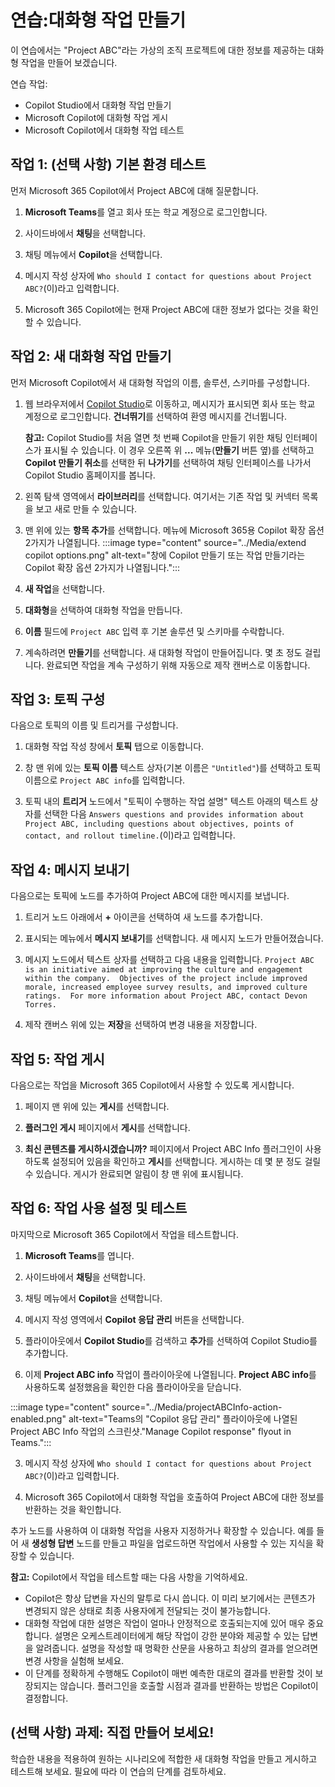 # 연습:대화형 작업 만들기

이 연습에서는 "Project ABC"라는 가상의 조직 프로젝트에 대한 정보를 제공하는 대화형 작업을 만들어 보겠습니다.

연습 작업:

- Copilot Studio에서 대화형 작업 만들기
- Microsoft Copilot에 대화형 작업 게시
- Microsoft Copilot에서 대화형 작업 테스트

## 작업 1: (선택 사항) 기본 환경 테스트

먼저 Microsoft 365 Copilot에서 Project ABC에 대해 질문합니다.

1. **Microsoft Teams**를 열고 회사 또는 학교 계정으로 로그인합니다.

1. 사이드바에서 **채팅**을 선택합니다.

1. 채팅 메뉴에서 **Copilot**을 선택합니다.

1. 메시지 작성 상자에 `Who should I contact for questions about Project ABC?`(이)라고 입력합니다. 

1. Microsoft 365 Copilot에는 현재 Project ABC에 대한 정보가 없다는 것을 확인할 수 있습니다.

## 작업 2: 새 대화형 작업 만들기

먼저 Microsoft Copilot에서 새 대화형 작업의 이름, 솔루션, 스키마를 구성합니다.

1. 웹 브라우저에서 [Copilot Studio](https://copilotstudio.microsoft.com)로 이동하고, 메시지가 표시되면 회사 또는 학교 계정으로 로그인합니다.  **건너뛰기**를 선택하여 환영 메시지를 건너뜁니다.

    **참고:** Copilot Studio를 처음 열면 첫 번째 Copilot을 만들기 위한 채팅 인터페이스가 표시될 수 있습니다. 이 경우 오른쪽 위 **...** 메뉴(**만들기** 버튼 옆)를 선택하고 **Copilot 만들기 취소**를 선택한 뒤 **나가기**를 선택하여 채팅 인터페이스를 나가서 Copilot Studio 홈페이지를 봅니다.
1. 왼쪽 탐색 영역에서 **라이브러리**를 선택합니다. 여기서는 기존 작업 및 커넥터 목록을 보고 새로 만들 수 있습니다.
1. 맨 위에 있는 **항목 추가**를 선택합니다.  메뉴에 Microsoft 365용 Copilot 확장 옵션 2가지가 나열됩니다.
:::image type="content" source="../Media/extend copilot options.png" alt-text="창에 Copilot 만들기 또는 작업 만들기라는 Copilot 확장 옵션 2가지가 나열됩니다.":::
1. **새 작업**을 선택합니다.

1. **대화형**을 선택하여 대화형 작업을 만듭니다.

1. **이름** 필드에 `Project ABC` 입력 후 기본 솔루션 및 스키마를 수락합니다.

1. 계속하려면 **만들기**를 선택합니다. 새 대화형 작업이 만들어집니다. 몇 초 정도 걸립니다. 완료되면 작업을 계속 구성하기 위해 자동으로 제작 캔버스로 이동합니다.

## 작업 3: 토픽 구성

다음으로 토픽의 이름 및 트리거를 구성합니다.

1. 대화형 작업 작성 창에서 **토픽** 탭으로 이동합니다.

1. 창 맨 위에 있는 **토픽 이름** 텍스트 상자(기본 이름은 `"Untitled"`)를 선택하고 토픽 이름으로 `Project ABC info`를 입력합니다.

1. 토픽 내의 **트리거** 노드에서 "토픽이 수행하는 작업 설명" 텍스트 아래의 텍스트 상자를 선택한 다음 `Answers questions and provides information about Project ABC, including questions about objectives, points of contact, and rollout timeline.`(이)라고 입력합니다.

## 작업 4: 메시지 보내기

다음으로는 토픽에 노드를 추가하여 Project ABC에 대한 메시지를 보냅니다.

1. 트리거 노드 아래에서 **+** 아이콘을 선택하여 새 노드를 추가합니다.

1. 표시되는 메뉴에서 **메시지 보내기**를 선택합니다.  새 메시지 노드가 만들어졌습니다.

1. 메시지 노드에서 텍스트 상자를 선택하고 다음 내용을 입력합니다. `Project ABC is an initiative aimed at improving the culture and engagement within the company.  Objectives of the project include improved morale, increased employee survey results, and improved culture ratings.  For more information about Project ABC, contact Devon Torres.` 

1. 제작 캔버스 위에 있는 **저장**을 선택하여 변경 내용을 저장합니다.

## 작업 5: 작업 게시

다음으로는 작업을 Microsoft 365 Copilot에서 사용할 수 있도록 게시합니다.

1. 페이지 맨 위에 있는 **게시**를 선택합니다.

1. **플러그인 게시** 페이지에서 **게시**를 선택합니다.

1. **최신 콘텐츠를 게시하시겠습니까?** 페이지에서 Project ABC Info 플러그인이 사용하도록 설정되어 있음을 확인하고 **게시**를 선택합니다.  게시하는 데 몇 분 정도 걸릴 수 있습니다.  게시가 완료되면 알림이 창 맨 위에 표시됩니다.

## 작업 6: 작업 사용 설정 및 테스트

마지막으로 Microsoft 365 Copilot에서 작업을 테스트합니다.

1. **Microsoft Teams**를 엽니다.

1. 사이드바에서 **채팅**을 선택합니다.

1. 채팅 메뉴에서 **Copilot**을 선택합니다.

1. 메시지 작성 영역에서 **Copilot 응답 관리** 버튼을 선택합니다.

1. 플라이아웃에서 **Copilot Studio**를 검색하고 **추가**를 선택하여 Copilot Studio를 추가합니다.
 
2. 이제 **Project ABC info** 작업이 플라이아웃에 나열됩니다.  **Project ABC info**를 사용하도록 설정했음을 확인한 다음 플라이아웃을 닫습니다.

:::image type="content" source="../Media/projectABCInfo-action-enabled.png" alt-text="Teams의 "Copilot 응답 관리" 플라이아웃에 나열된 Project ABC Info 작업의 스크린샷."Manage Copilot response" flyout in Teams.":::

3. 메시지 작성 상자에 `Who should I contact for questions about Project ABC?`(이)라고 입력합니다. 

4. Microsoft 365 Copilot에서 대화형 작업을 호출하여 Project ABC에 대한 정보를 반환하는 것을 확인합니다.

추가 노드를 사용하여 이 대화형 작업을 사용자 지정하거나 확장할 수 있습니다.  예를 들어 새 **생성형 답변** 노드를 만들고 파일을 업로드하면 작업에서 사용할 수 있는 지식을 확장할 수 있습니다.

**참고:** Copilot에서 작업을 테스트할 때는 다음 사항을 기억하세요.
- Copilot은 항상 답변을 자신의 말투로 다시 씁니다. 이 미리 보기에서는 콘텐츠가 변경되지 않은 상태로 최종 사용자에게 전달되는 것이 불가능합니다.
- 대화형 작업에 대한 설명은 작업이 얼마나 안정적으로 호출되는지에 있어 매우 중요합니다. 설명은 오케스트레이터에게 해당 작업이 강한 분야와 제공할 수 있는 답변을 알려줍니다. 설명을 작성할 때 명확한 산문을 사용하고 최상의 결과를 얻으려면 변경 사항을 실험해 보세요.
- 이 단계를 정확하게 수행해도 Copilot이 매번 예측한 대로의 결과를 반환할 것이 보장되지는 않습니다.  플러그인을 호출할 시점과 결과를 반환하는 방법은 Copilot이 결정합니다.

## (선택 사항) 과제: 직접 만들어 보세요!

학습한 내용을 적용하여 원하는 시나리오에 적합한 새 대화형 작업을 만들고 게시하고 테스트해 보세요.  필요에 따라 이 연습의 단계를 검토하세요.